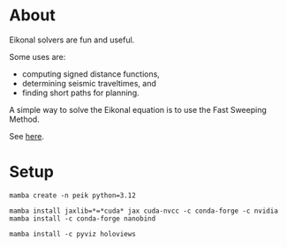 
# About

Eikonal solvers are fun and useful.

Some uses are:
- computing signed distance functions,
- determining seismic traveltimes, and
- finding short paths for planning.

A simple way to solve the Eikonal equation is to use the Fast Sweeping Method.

See [here](https://www.ams.org/journals/mcom/2005-74-250/S0025-5718-04-01678-3/viewer/).

# Setup

```
mamba create -n peik python=3.12
```

```
mamba install jaxlib=*=*cuda* jax cuda-nvcc -c conda-forge -c nvidia
mamba install -c conda-forge nanobind
```

```
mamba install -c pyviz holoviews
```